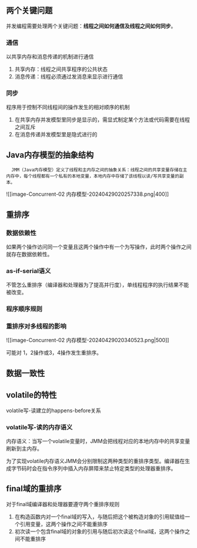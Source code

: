 ## 两个关键问题

并发编程需要处理两个关键问题：**线程之间如何通信及线程之间如何同步**。

### **通信**

以共享内存和消息传递的机制进行通信

1. 共享内存：线程之间共享程序的公共状态
2. 消息传递：线程必须通过发消息来显示进行通信

### **同步**

程序用于控制不同线程间的操作发生的相对顺序的机制

1. 在共享内存并发模型里同步是显示的，需显式制定某个方法或代码需要在线程之间互斥
2. 在消息传递并发模型里是隐式进行的

## Java内存模型的抽象结构

```
  JMM（Java内存模型）定义了线程和主内存之间的抽象关系：线程之间的共享变量存储在主内存中，每个线程都有一个私有的本地变量，本地内存中存储了该线程以读/写共享变量的副本。
```



![[image-Concurrent-02 内存模型-20240429020257338.png|400]]



## 重排序

### 数据依赖性

如果两个操作访问同一个变量且这两个操作中有一个为写操作，此时两个操作之间就存在数据依赖性。

### as-if-serial语义

不管怎么重排序（编译器和处理器为了提高并行度），单线程程序的执行结果不能被改变。

### 程序顺序规则

### 重排序对多线程的影响

![[image-Concurrent-02 内存模型-20240429020340523.png|500]]

可能对 1，2操作或3，4操作发生重排序。

## 数据一致性

## volatile的特性

volatile写-读建立的happens-before关系

### **volatile写-读的内存语义**

内存语义：当写一个volatile变量时，JMM会把线程对应的本地内存中的共享变量刷新到主内存。

为了实现volatile内存语义JMM会分别限制这两种类型的重排序类型。编译器在生成字节码时会在指令序列中插入内存屏障来禁止特定类型的处理器重排序。

## final域的重排序

对于final域编译器和处理器要遵守两个重排序规则

1. 在构造函数内对一个final域的写入，与随后把这个被构造对象的引用赋值给一个引用变量，这两个操作之间不能重排序
2. 初次读一个包含final域的对象的引用与随后初次读这个final域，这两个操作之间不能重排序